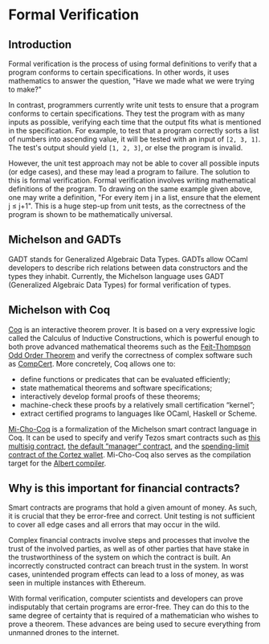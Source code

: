 # Formal Verification

## Introduction <a id="intro"></a>

Formal verification is the process of using formal definitions to verify that a program conforms to certain specifications. In other words, it uses mathematics to answer the question, "Have we made what we were trying to make?"

In contrast, programmers currently write unit tests to ensure that a program conforms to certain specifications. They test the program with as many inputs as possible, verifying each time that the output fits what is mentioned in the specification. For example, to test that a program correctly sorts a list of numbers into ascending value, it will be tested with an input of `[2, 3, 1]`. The test's output should yield `[1, 2, 3]`, or else the program is invalid.

However, the unit test approach may not be able to cover all possible inputs \(or edge cases\), and these may lead a program to failure. The solution to this is formal verification. Formal verification involves writing mathematical definitions of the program. To drawing on the same example given above, one may write a definition, "For every item j in a list, ensure that the element j ≤ j+1". This is a huge step-up from unit tests, as the correctness of the program is shown to be mathematically universal.

## Michelson and GADTs <a id="gadt"></a>

GADT stands for Generalized Algebraic Data Types. GADTs allow OCaml developers to describe rich relations between data constructors and the types they inhabit. Currently, the Michelson language uses GADT \(Generalized Algebraic Data Types\) for formal verification of types.

## Michelson with Coq <a id="coq"></a>

[Coq](https://coq.inria.fr/) is an interactive theorem prover. It is based on a very expressive logic called the Calculus of Inductive Constructions, which is powerful enough to both prove advanced mathematical theorems such as the [Feit-Thompson Odd Order Theorem](https://hal.inria.fr/hal-00816699/document) and verify the correctness of complex software such as [CompCert](https://compcert.org/). More concretely, Coq allows one to:

* define functions or predicates that can be evaluated efficiently;
* state mathematical theorems and software specifications;
* interactively develop formal proofs of these theorems;
* machine-check these proofs by a relatively small certification “kernel”;
* extract certified programs to languages like OCaml, Haskell or Scheme.

[Mi-Cho-Coq](https://gitlab.com/nomadic-labs/mi-cho-coq) is a formalization of the Michelson smart contract language in Coq. It can be used to specify and verify Tezos smart contracts such as [this multisig contract](https://gitlab.com/nomadic-labs/mi-cho-coq/-/blob/master/src/contracts_coq/generic_multisig.v), [the default “manager” contract](https://gitlab.com/nomadic-labs/mi-cho-coq/-/blob/master/src/contracts_coq/manager.v), and the [spending-limit contract of the Cortez wallet](https://blog.nomadic-labs.com/formally-verifying-a-critical-smart-contract.html). Mi-Cho-Coq also serves as the compilation target for the [Albert compiler](https://albert-lang.io/).

## Why is this important for financial contracts?

Smart contracts are programs that hold a given amount of money. As such, it is crucial that they be error-free and correct. Unit testing is not sufficient to cover all edge cases and all errors that may occur in the wild.

Complex financial contracts involve steps and processes that involve the trust of the involved parties, as well as of other parties that have stake in the trustworthiness of the system on which the contract is built. An incorrectly constructed contract can breach trust in the system. In worst cases, unintended program effects can lead to a loss of money, as was seen in multiple instances with Ethereum.

With formal verification, computer scientists and developers can prove indisputably that certain programs are error-free. They can do this to the same degree of certainty that is required of a mathematician who wishes to prove a theorem. These advances are being used to secure everything from unmanned drones to the internet.

